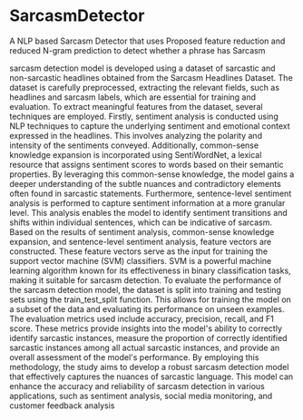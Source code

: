 # SarcasmDetector
A NLP based Sarcasm Detector that uses Proposed feature reduction and reduced N-gram prediction to detect whether a phrase has Sarcasm

sarcasm detection model is developed using a dataset of sarcastic and non-sarcastic headlines obtained from the Sarcasm Headlines Dataset. The dataset is carefully preprocessed, extracting the relevant fields, such as headlines and sarcasm labels, which are essential for training and evaluation. To extract meaningful features from the dataset, several techniques are employed. Firstly, sentiment analysis is conducted using NLP techniques to capture the underlying sentiment and emotional context expressed in the headlines. This involves analyzing the polarity and intensity of the sentiments conveyed. Additionally, common-sense knowledge expansion is incorporated using SentiWordNet, a lexical resource that assigns sentiment scores to words based on their semantic properties. By leveraging this common-sense knowledge, the model gains a deeper understanding of the subtle nuances and contradictory elements often found in sarcastic statements. Furthermore, sentence-level sentiment analysis is performed to capture sentiment information at a more granular level. This analysis enables the model to identify sentiment transitions and shifts within individual sentences, which can be indicative of sarcasm. Based on the results of sentiment analysis, common-sense knowledge expansion, and sentence-level sentiment analysis, feature vectors are constructed. These feature vectors serve as the input for training the support vector machine (SVM) classifiers. SVM is a powerful machine learning algorithm known for its effectiveness in binary classification tasks, making it suitable for sarcasm detection. To evaluate the performance of the sarcasm detection model, the dataset is split into training and testing sets using the train_test_split function. This allows for training the model on a subset of the data and evaluating its performance on unseen examples. The evaluation metrics used include accuracy, precision, recall, and F1 score. These metrics provide insights into the model's ability to correctly identify sarcastic instances, measure the proportion of correctly identified sarcastic instances among all actual sarcastic instances, and provide an overall assessment of the model's performance. By employing this methodology, the study aims to develop a robust sarcasm detection model that effectively captures the nuances of sarcastic language. This model can enhance the accuracy and reliability of sarcasm detection in various applications, such as sentiment analysis, social media monitoring, and customer feedback analysis
